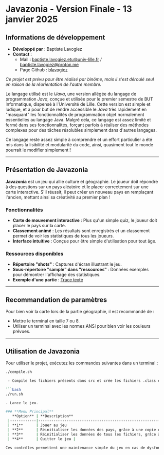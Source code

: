 # **Javazonia - Version Finale - 13 janvier 2025**

## **Informations de développement**

- **Développé par** : Baptiste Lavogiez
- **Contact** :
  - Mail : [baptiste.lavogiez.etu@univ-lille.fr](mailto:baptiste.lavogiez.etu@univ-lille.fr) / [baptiste.lavogiez@proton.me](mailto:baptiste.lavogiez@proton.me)
  - Page Github : [blavogiez](https://github.com/blavogiez)

*Ce projet est prévu pour être réalisé par binôme, mais il s'est déroulé seul en raison de la réorientation de l'autre membre.*

Le langage utilisé est le *iJava*, une version allégée du langage de programmation *Java*, conçue et utilisée pour le premier semestre de BUT Informatique, dispensé à l'Université de Lille.
Cette version est simple et ludique, et a pour but de rendre accessible le *Java* très rapidement en "masquant" les fonctionnalités de programmation objet normalement essentielles au langage Java.
Malgré cela, ce langage est assez limité et fermé dans ses fonctionnalités, forçant parfois à réaliser des méthodes complexes pour des tâches résolubles simplement dans d'autres langages.

Ce langage reste assez simple à comprendre et un effort particulier a été mis dans la lisibilité et modularité du code, ainsi, quasiment tout le monde pourrait le modifier simplement !

---

## **Présentation de Javazonia**

**Javazonia** est un jeu qui allie culture et géographie. Le joueur doit répondre à des questions sur un pays aléatoire et le placer correctement sur une carte interactive. S'il réussit, il peut créer un nouveau pays en remplaçant l'ancien, mettant ainsi sa créativité au premier plan !

### **Fonctionnalités**

- **Carte de mouvement interactive** : Plus qu'un simple quiz, le joueur doit placer le pays sur la carte.
- **Classement animé** : Les résultats sont enregistrés et un classement permet de voir les statistiques de tous les joueurs.
- **Interface intuitive** : Conçue pour être simple d'utilisation pour tout âge.

### **Ressources disponibles**

- **Répertoire "shots"** : Captures d'écran illustrant le jeu.
- **Sous-répertoire "sample" dans "ressources"** : Données exemples pour démontrer l'affichage des statistiques.
- **Exemple d'une partie** : [Trace texte](https://docs.google.com/document/d/18PxcgYjN95tU1LpVmWXv7amlVq6zhwb25OhHv7NDO3Y/edit?tab=t.0)

---

## **Recommandation de paramètres**

Pour bien voir la carte lors de la partie géographie, il est recommandé de :

- Mettre le terminal en taille 7 ou 8.
- Utiliser un terminal avec les normes ANSI pour bien voir les couleurs prévues.

---

## **Utilisation de Javazonia**

Pour utiliser le projet, exécutez les commandes suivantes dans un terminal :

```bash
./compile.sh

 - Compile les fichiers présents dans src et crée les fichiers .class dans classes ("Prépare le jeu").

```bash
./run.sh

- Lance le jeu.

### **Menu Principal**
   **Option** | **Description**                                                                 |
 |------------|---------------------------------------------------------------------------------|
 | **1**      | Jouer au jeu                                                                   |
 | **2**      | Réinitialiser les données des pays, grâce à une copie originale dans un dossier annexe |
 | **3**      | Réinitialiser les données de tous les fichiers, grâce à des copies originales dans un dossier annexe |
 | **4**      | Quitter le jeu |

Ces contrôles permettent une maintenance simple du jeu en cas de dysfonctionnement suite à des modifications de fichiers de données par l'utilisateur.
